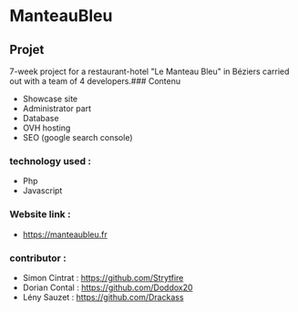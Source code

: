 # ManteauBleu
## Projet
7-week project for a restaurant-hotel "Le Manteau Bleu" in Béziers carried out with a team of 4 developers.### Contenu
- Showcase site
- Administrator part
- Database
- OVH hosting
- SEO (google search console)
### technology used  :
- Php
- Javascript
### Website link :
- https://manteaubleu.fr
### contributor :
- Simon Cintrat : https://github.com/Strytfire
- Dorian Contal : https://github.com/Doddox20
- Lény Sauzet : https://github.com/Drackass
